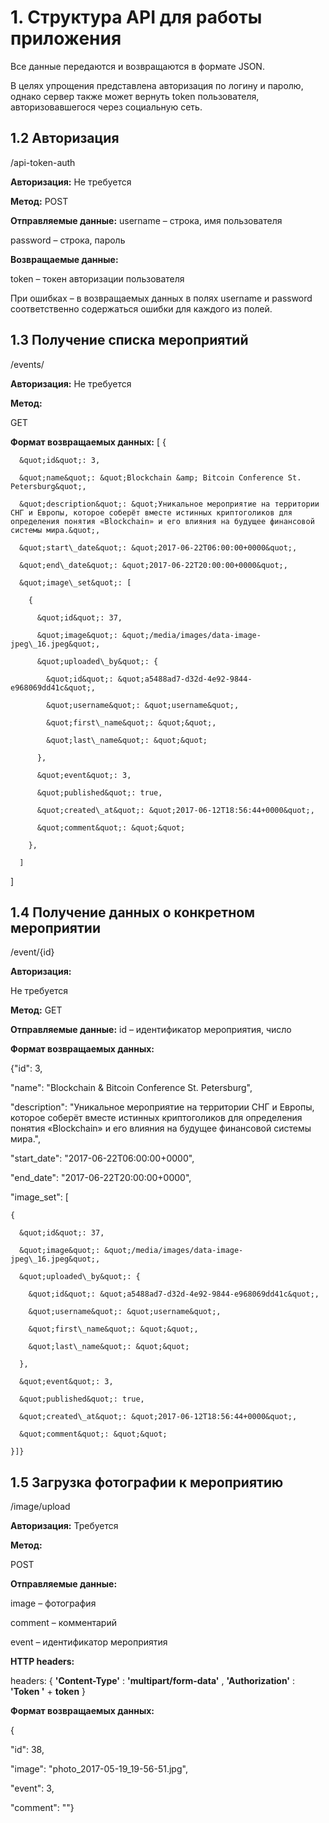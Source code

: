 # 1. Структура API для работы приложения

Все данные передаются и возвращаются в формате JSON.

В целях упрощения представлена авторизация по логину и паролю, однако сервер также может вернуть token пользователя, авторизовавшегося через социальную сеть.

## 1.2 Авторизация

/api-token-auth

**Авторизация:**
Не требуется

**Метод:**
POST

**Отправляемые данные:**
username – строка, имя пользователя

password – строка, пароль

**Возвращаемые данные:**

token – токен авторизации пользователя

При ошибках – в возвращаемых данных в полях username и password соответственно содержаться ошибки для каждого из полей.

## 1.3 Получение списка мероприятий

/events/

**Авторизация:**
Не требуется

**Метод:**

GET

**Формат возвращаемых данных:**
[ {

      &quot;id&quot;: 3,

      &quot;name&quot;: &quot;Blockchain &amp; Bitcoin Conference St. Petersburg&quot;,

      &quot;description&quot;: &quot;Уникальное мероприятиe на территории СНГ и Европы, которое соберёт вместе истинных криптоголиков для определения понятия «Blockchain» и его влияния на будущее финансовой системы мира.&quot;,

      &quot;start\_date&quot;: &quot;2017-06-22T06:00:00+0000&quot;,

      &quot;end\_date&quot;: &quot;2017-06-22T20:00:00+0000&quot;,

      &quot;image\_set&quot;: [

        {

          &quot;id&quot;: 37,

          &quot;image&quot;: &quot;/media/images/data-image-jpeg\_16.jpeg&quot;,

          &quot;uploaded\_by&quot;: {

            &quot;id&quot;: &quot;a5488ad7-d32d-4e92-9844-e968069dd41c&quot;,

            &quot;username&quot;: &quot;username&quot;,

            &quot;first\_name&quot;: &quot;&quot;,

            &quot;last\_name&quot;: &quot;&quot;

          },

          &quot;event&quot;: 3,

          &quot;published&quot;: true,

          &quot;created\_at&quot;: &quot;2017-06-12T18:56:44+0000&quot;,

          &quot;comment&quot;: &quot;&quot;

        },

      ]

]

## 1.4 Получение данных о конкретном мероприятии

/event/{id}

**Авторизация:**

Не требуется

**Метод:**
GET

**Отправляемые данные:**
id – идентификатор мероприятия, число

**Формат возвращаемых данных:**

{&quot;id&quot;: 3,

  &quot;name&quot;: &quot;Blockchain &amp; Bitcoin Conference St. Petersburg&quot;,

  &quot;description&quot;: &quot;Уникальное мероприятиe на территории СНГ и Европы, которое соберёт вместе истинных криптоголиков для определения понятия «Blockchain» и его влияния на будущее финансовой системы мира.&quot;,

  &quot;start\_date&quot;: &quot;2017-06-22T06:00:00+0000&quot;,

  &quot;end\_date&quot;: &quot;2017-06-22T20:00:00+0000&quot;,

  &quot;image\_set&quot;: [

    {

      &quot;id&quot;: 37,

      &quot;image&quot;: &quot;/media/images/data-image-jpeg\_16.jpeg&quot;,

      &quot;uploaded\_by&quot;: {

        &quot;id&quot;: &quot;a5488ad7-d32d-4e92-9844-e968069dd41c&quot;,

        &quot;username&quot;: &quot;username&quot;,

        &quot;first\_name&quot;: &quot;&quot;,

        &quot;last\_name&quot;: &quot;&quot;

      },

      &quot;event&quot;: 3,

      &quot;published&quot;: true,

      &quot;created\_at&quot;: &quot;2017-06-12T18:56:44+0000&quot;,

      &quot;comment&quot;: &quot;&quot;

    }]}

## 1.5 Загрузка фотографии к мероприятию

/image/upload

**Авторизация:**
Требуется

**Метод:**

POST

**Отправляемые данные:**

image – фотография

comment – комментарий

event – идентификатор мероприятия

**HTTP headers:**

headers: {
   **&#39;Content-Type&#39;** : **&#39;multipart/form-data&#39;** ,
   **&#39;Authorization&#39;** : **&#39;Token &#39;** + **token**
}

**Формат возвращаемых данных:**

{

  &quot;id&quot;: 38,

  &quot;image&quot;: &quot;photo\_2017-05-19\_19-56-51.jpg&quot;,

  &quot;event&quot;: 3,

  &quot;comment&quot;: &quot;&quot;}

